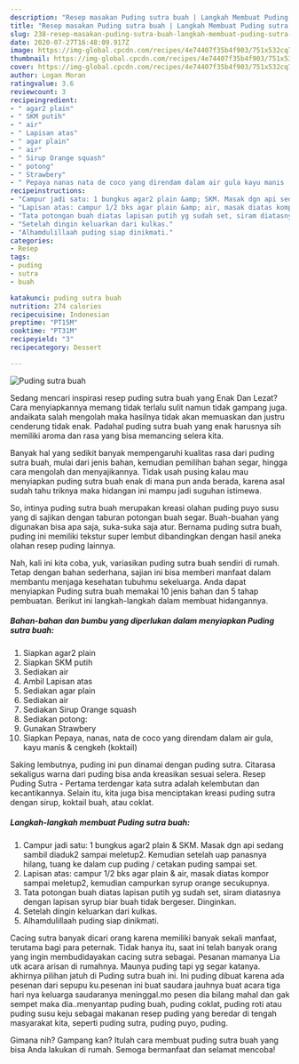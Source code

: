 ```yaml
---
description: "Resep masakan Puding sutra buah | Langkah Membuat Puding sutra buah Yang Mudah Dan Praktis"
title: "Resep masakan Puding sutra buah | Langkah Membuat Puding sutra buah Yang Mudah Dan Praktis"
slug: 238-resep-masakan-puding-sutra-buah-langkah-membuat-puding-sutra-buah-yang-mudah-dan-praktis
date: 2020-07-27T16:48:09.917Z
image: https://img-global.cpcdn.com/recipes/4e74407f35b4f903/751x532cq70/puding-sutra-buah-foto-resep-utama.jpg
thumbnail: https://img-global.cpcdn.com/recipes/4e74407f35b4f903/751x532cq70/puding-sutra-buah-foto-resep-utama.jpg
cover: https://img-global.cpcdn.com/recipes/4e74407f35b4f903/751x532cq70/puding-sutra-buah-foto-resep-utama.jpg
author: Logan Moran
ratingvalue: 3.6
reviewcount: 3
recipeingredient:
- " agar2 plain"
- " SKM putih"
- " air"
- " Lapisan atas"
- " agar plain"
- " air"
- " Sirup Orange squash"
- " potong"
- " Strawbery"
- " Pepaya nanas nata de coco yang direndam dalam air gula kayu manis  cengkeh koktail"
recipeinstructions:
- "Campur jadi satu: 1 bungkus agar2 plain &amp; SKM. Masak dgn api sedang sambil diaduk2 sampai meletup2. Kemudian setelah uap panasnya hilang, tuang ke dalam cup puding / cetakan puding sampai set."
- "Lapisan atas: campur 1/2 bks agar plain &amp; air, masak diatas kompor sampai meletup2, kemudian campurkan syrup orange secukupnya."
- "Tata potongan buah diatas lapisan putih yg sudah set, siram diatasnya dengan lapisan syrup biar buah tidak bergeser. Dinginkan."
- "Setelah dingin keluarkan dari kulkas."
- "Alhamdulillaah puding siap dinikmati."
categories:
- Resep
tags:
- puding
- sutra
- buah

katakunci: puding sutra buah 
nutrition: 274 calories
recipecuisine: Indonesian
preptime: "PT15M"
cooktime: "PT31M"
recipeyield: "3"
recipecategory: Dessert

---
```



![Puding sutra buah](https://img-global.cpcdn.com/recipes/4e74407f35b4f903/751x532cq70/puding-sutra-buah-foto-resep-utama.jpg)

Sedang mencari inspirasi resep puding sutra buah yang Enak Dan Lezat? Cara menyiapkannya memang tidak terlalu sulit namun tidak gampang juga. andaikata salah mengolah maka hasilnya tidak akan memuaskan dan justru cenderung tidak enak. Padahal puding sutra buah yang enak harusnya sih memiliki aroma dan rasa yang bisa memancing selera kita.

Banyak hal yang sedikit banyak mempengaruhi kualitas rasa dari puding sutra buah, mulai dari jenis bahan, kemudian pemilihan bahan segar, hingga cara mengolah dan menyajikannya. Tidak usah pusing kalau mau menyiapkan puding sutra buah enak di mana pun anda berada, karena asal sudah tahu triknya maka hidangan ini mampu jadi suguhan istimewa.

So, intinya puding sutra buah merupakan kreasi olahan puding puyo susu yang di sajikan dengan taburan potongan buah segar. Buah-buahan yang digunakan bisa apa saja, suka-suka saja atur. Bernama puding sutra buah, puding ini memiliki tekstur super lembut dibandingkan dengan hasil aneka olahan resep puding lainnya.


Nah, kali ini kita coba, yuk, variasikan puding sutra buah sendiri di rumah. Tetap dengan bahan sederhana, sajian ini bisa memberi manfaat dalam membantu menjaga kesehatan tubuhmu sekeluarga. Anda dapat menyiapkan Puding sutra buah memakai 10 jenis bahan dan 5 tahap pembuatan. Berikut ini langkah-langkah dalam membuat hidangannya.

<!--inarticleads1-->

##### Bahan-bahan dan bumbu yang diperlukan dalam menyiapkan Puding sutra buah:

1. Siapkan  agar2 plain
1. Siapkan  SKM putih
1. Sediakan  air
1. Ambil  Lapisan atas
1. Sediakan  agar plain
1. Sediakan  air
1. Sediakan  Sirup Orange squash
1. Sediakan  potong:
1. Gunakan  Strawbery
1. Siapkan  Pepaya, nanas, nata de coco yang direndam dalam air gula, kayu manis &amp; cengkeh (koktail)


Saking lembutnya, puding ini pun dinamai dengan puding sutra. Citarasa sekaligus warna dari puding bisa anda kreasikan sesuai selera. Resep Puding Sutra - Pertama terdengar kata sutra adalah kelembutan dan kecantikannya. Selain itu, kita juga bisa menciptakan kreasi puding sutra dengan sirup, koktail buah, atau coklat. 

<!--inarticleads2-->

##### Langkah-langkah membuat Puding sutra buah:

1. Campur jadi satu: 1 bungkus agar2 plain &amp; SKM. Masak dgn api sedang sambil diaduk2 sampai meletup2. Kemudian setelah uap panasnya hilang, tuang ke dalam cup puding / cetakan puding sampai set.
1. Lapisan atas: campur 1/2 bks agar plain &amp; air, masak diatas kompor sampai meletup2, kemudian campurkan syrup orange secukupnya.
1. Tata potongan buah diatas lapisan putih yg sudah set, siram diatasnya dengan lapisan syrup biar buah tidak bergeser. Dinginkan.
1. Setelah dingin keluarkan dari kulkas.
1. Alhamdulillaah puding siap dinikmati.


Cacing sutra banyak dicari orang karena memiliki banyak sekali manfaat, terutama bagi para peternak. Tidak hanya itu, saat ini telah banyak orang yang ingin membudidayakan cacing sutra sebagai. Pesanan mamanya Lia utk acara arisan di rumahnya. Maunya puding tapi yg segar katanya. akhirnya pilihan jatuh di Puding sutra buah ini. Ini puding dibuat karena ada pesenan dari sepupu ku.pesenan ini buat saudara jauhnya buat acara tiga hari nya keluarga saudaranya meninggal.mo pesen dia bilang mahal dan gak sempet maka dia..menyantap puding buah, puding coklat, puding roti atau puding susu keju sebagai makanan resep puding yang beredar di tengah masyarakat kita, seperti puding sutra, puding puyo, puding. 

Gimana nih? Gampang kan? Itulah cara membuat puding sutra buah yang bisa Anda lakukan di rumah. Semoga bermanfaat dan selamat mencoba!
